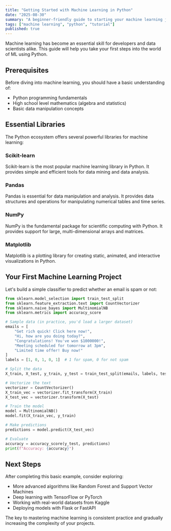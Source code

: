 ```yaml
---
title: "Getting Started with Machine Learning in Python"
date: "2025-08-30"
summary: "A beginner-friendly guide to starting your machine learning journey with Python."
tags: ["machine learning", "python", "tutorial"]
published: true
---
```


Machine learning has become an essential skill for developers and data scientists alike. This guide will help you take your first steps into the world of ML using Python.

## Prerequisites

Before diving into machine learning, you should have a basic understanding of:
- Python programming fundamentals
- High school level mathematics (algebra and statistics)
- Basic data manipulation concepts

## Essential Libraries

The Python ecosystem offers several powerful libraries for machine learning:

### Scikit-learn
Scikit-learn is the most popular machine learning library in Python. It provides simple and efficient tools for data mining and data analysis.

### Pandas
Pandas is essential for data manipulation and analysis. It provides data structures and operations for manipulating numerical tables and time series.

### NumPy
NumPy is the fundamental package for scientific computing with Python. It provides support for large, multi-dimensional arrays and matrices.

### Matplotlib
Matplotlib is a plotting library for creating static, animated, and interactive visualizations in Python.

## Your First Machine Learning Project

Let's build a simple classifier to predict whether an email is spam or not:

```python
from sklearn.model_selection import train_test_split
from sklearn.feature_extraction.text import CountVectorizer
from sklearn.naive_bayes import MultinomialNB
from sklearn.metrics import accuracy_score

# Sample data (in practice, you'd load a larger dataset)
emails = [
    "Get rich quick! Click here now!",
    "Hi, how are you doing today?",
    "Congratulations! You've won $1000000!",
    "Meeting scheduled for tomorrow at 3pm",
    "Limited time offer! Buy now!"
]
labels = [1, 0, 1, 0, 1]  # 1 for spam, 0 for not spam

# Split the data
X_train, X_test, y_train, y_test = train_test_split(emails, labels, test_size=0.2)

# Vectorize the text
vectorizer = CountVectorizer()
X_train_vec = vectorizer.fit_transform(X_train)
X_test_vec = vectorizer.transform(X_test)

# Train the model
model = MultinomialNB()
model.fit(X_train_vec, y_train)

# Make predictions
predictions = model.predict(X_test_vec)

# Evaluate
accuracy = accuracy_score(y_test, predictions)
print(f"Accuracy: {accuracy}")
```

## Next Steps

After completing this basic example, consider exploring:
- More advanced algorithms like Random Forest and Support Vector Machines
- Deep learning with TensorFlow or PyTorch
- Working with real-world datasets from Kaggle
- Deploying models with Flask or FastAPI

The key to mastering machine learning is consistent practice and gradually increasing the complexity of your projects.